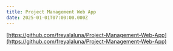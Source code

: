 ```yaml
---
title: Project Management Web App
date: 2025-01-01T07:00:00.000Z
---
```


[https://github.com/freyalaluna/Project-Management-Web-App](https://github.com/freyalaluna/Project-Management-Web-App)

